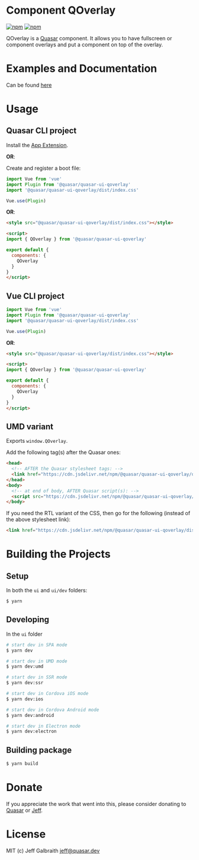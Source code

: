 # Component QOverlay

[![npm](https://img.shields.io/npm/v/@quasar/quasar-ui-qoverlay.svg?label=@quasar/quasar-ui-qoverlay)](https://www.npmjs.com/package/@quasar/quasar-ui-qoverlay)
[![npm](https://img.shields.io/npm/dt/@quasar/quasar-ui-qoverlay.svg)](https://www.npmjs.com/package/@quasar/quasar-ui-qoverlay)

QOverlay is a [Quasar](https://quasar.dev) component. It allows you to have fullscreen or component overlays and put a component on top of the overlay.

# Examples and Documentation
Can be found [here](https://quasarframework.github.io/quasar-ui-qoverlay)


# Usage

## Quasar CLI project

Install the [App Extension](../app-extension).

**OR**:

Create and register a boot file:

```js
import Vue from 'vue'
import Plugin from '@quasar/quasar-ui-qoverlay'
import '@quasar/quasar-ui-qoverlay/dist/index.css'

Vue.use(Plugin)
```

**OR**:

```html
<style src="@quasar/quasar-ui-qoverlay/dist/index.css"></style>

<script>
import { QOverlay } from '@quasar/quasar-ui-qoverlay'

export default {
  components: {
    QOverlay
  }
}
</script>
```

## Vue CLI project

```js
import Vue from 'vue'
import Plugin from '@quasar/quasar-ui-qoverlay'
import '@quasar/quasar-ui-qoverlay/dist/index.css'

Vue.use(Plugin)
```

**OR**:

```html
<style src="@quasar/quasar-ui-qoverlay/dist/index.css"></style>

<script>
import { QOverlay } from '@quasar/quasar-ui-qoverlay'

export default {
  components: {
    QOverlay
  }
}
</script>
```

## UMD variant

Exports `window.QOverlay`.

Add the following tag(s) after the Quasar ones:

```html
<head>
  <!-- AFTER the Quasar stylesheet tags: -->
  <link href="https://cdn.jsdelivr.net/npm/@quasar/quasar-ui-qoverlay/dist/index.min.css" rel="stylesheet" type="text/css">
</head>
<body>
  <!-- at end of body, AFTER Quasar script(s): -->
  <script src="https://cdn.jsdelivr.net/npm/@quasar/quasar-ui-qoverlay/dist/index.umd.min.js"></script>
</body>
```
If you need the RTL variant of the CSS, then go for the following (instead of the above stylesheet link):
```html
<link href="https://cdn.jsdelivr.net/npm/@quasar/quasar-ui-qoverlay/dist/index.rtl.min.css" rel="stylesheet" type="text/css">
```

# Building the Projects

## Setup

In both the `ui` and `ui/dev` folders:

```bash
$ yarn
```

## Developing

In the `ui` folder

```bash
# start dev in SPA mode
$ yarn dev

# start dev in UMD mode
$ yarn dev:umd

# start dev in SSR mode
$ yarn dev:ssr

# start dev in Cordova iOS mode
$ yarn dev:ios

# start dev in Cordova Android mode
$ yarn dev:android

# start dev in Electron mode
$ yarn dev:electron
```

## Building package
```bash
$ yarn build
```

# Donate
If you appreciate the work that went into this, please consider donating to [Quasar](https://donate.quasar.dev) or [Jeff](https://github.com/sponsors/hawkeye64).

# License
MIT (c) Jeff Galbraith <jeff@quasar.dev>
